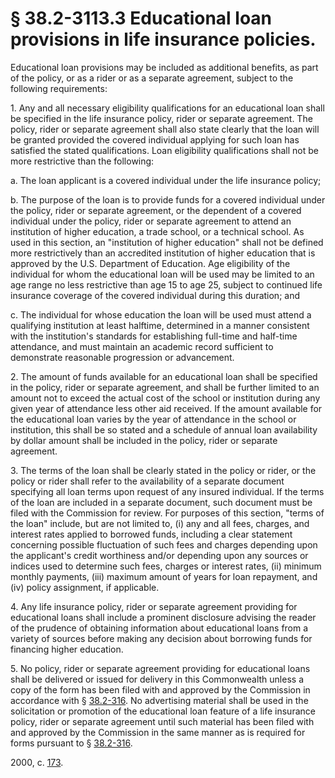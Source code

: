 # § 38.2-3113.3 Educational loan provisions in life insurance policies.

<p>Educational loan provisions may be included as additional benefits, as part of the policy, or as a rider or as a separate agreement, subject to the following requirements:</p><p>1. Any and all necessary eligibility qualifications for an educational loan shall be specified in the life insurance policy, rider or separate agreement. The policy, rider or separate agreement shall also state clearly that the loan will be granted provided the covered individual applying for such loan has satisfied the stated qualifications. Loan eligibility qualifications shall not be more restrictive than the following:</p><p>a. The loan applicant is a covered individual under the life insurance policy;</p><p>b. The purpose of the loan is to provide funds for a covered individual under the policy, rider or separate agreement, or the dependent of a covered individual under the policy, rider or separate agreement to attend an institution of higher education, a trade school, or a technical school. As used in this section, an "institution of higher education" shall not be defined more restrictively than an accredited institution of higher education that is approved by the U.S. Department of Education. Age eligibility of the individual for whom the educational loan will be used may be limited to an age range no less restrictive than age 15 to age 25, subject to continued life insurance coverage of the covered individual during this duration; and</p><p>c. The individual for whose education the loan will be used must attend a qualifying institution at least halftime, determined in a manner consistent with the institution's standards for establishing full-time and half-time attendance, and must maintain an academic record sufficient to demonstrate reasonable progression or advancement.</p><p>2. The amount of funds available for an educational loan shall be specified in the policy, rider or separate agreement, and shall be further limited to an amount not to exceed the actual cost of the school or institution during any given year of attendance less other aid received. If the amount available for the educational loan varies by the year of attendance in the school or institution, this shall be so stated and a schedule of annual loan availability by dollar amount shall be included in the policy, rider or separate agreement.</p><p>3. The terms of the loan shall be clearly stated in the policy or rider, or the policy or rider shall refer to the availability of a separate document specifying all loan terms upon request of any insured individual. If the terms of the loan are included in a separate document, such document must be filed with the Commission for review. For purposes of this section, "terms of the loan" include, but are not limited to, (i) any and all fees, charges, and interest rates applied to borrowed funds, including a clear statement concerning possible fluctuation of such fees and charges depending upon the applicant's credit worthiness and/or depending upon any sources or indices used to determine such fees, charges or interest rates, (ii) minimum monthly payments, (iii) maximum amount of years for loan repayment, and (iv) policy assignment, if applicable.</p><p>4. Any life insurance policy, rider or separate agreement providing for educational loans shall include a prominent disclosure advising the reader of the prudence of obtaining information about educational loans from a variety of sources before making any decision about borrowing funds for financing higher education.</p><p>5. No policy, rider or separate agreement providing for educational loans shall be delivered or issued for delivery in this Commonwealth unless a copy of the form has been filed with and approved by the Commission in accordance with § <a href='http://law.lis.virginia.gov/vacode/38.2-316/'>38.2-316</a>. No advertising material shall be used in the solicitation or promotion of the educational loan feature of a life insurance policy, rider or separate agreement until such material has been filed with and approved by the Commission in the same manner as is required for forms pursuant to § <a href='http://law.lis.virginia.gov/vacode/38.2-316/'>38.2-316</a>.</p><p>2000, c. <a href='http://lis.virginia.gov/cgi-bin/legp604.exe?001+ful+CHAP0173'>173</a>.</p>